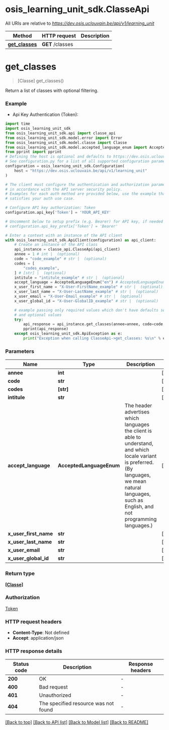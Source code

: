 # osis_learning_unit_sdk.ClasseApi

All URIs are relative to *https://dev.osis.uclouvain.be/api/v1/learning_unit*

Method | HTTP request | Description
------------- | ------------- | -------------
[**get_classes**](ClasseApi.md#get_classes) | **GET** /classes | 


# **get_classes**
> [Classe] get_classes()



Return a list of classes with optional filtering.

### Example

* Api Key Authentication (Token):

```python
import time
import osis_learning_unit_sdk
from osis_learning_unit_sdk.api import classe_api
from osis_learning_unit_sdk.model.error import Error
from osis_learning_unit_sdk.model.classe import Classe
from osis_learning_unit_sdk.model.accepted_language_enum import AcceptedLanguageEnum
from pprint import pprint
# Defining the host is optional and defaults to https://dev.osis.uclouvain.be/api/v1/learning_unit
# See configuration.py for a list of all supported configuration parameters.
configuration = osis_learning_unit_sdk.Configuration(
    host = "https://dev.osis.uclouvain.be/api/v1/learning_unit"
)

# The client must configure the authentication and authorization parameters
# in accordance with the API server security policy.
# Examples for each auth method are provided below, use the example that
# satisfies your auth use case.

# Configure API key authorization: Token
configuration.api_key['Token'] = 'YOUR_API_KEY'

# Uncomment below to setup prefix (e.g. Bearer) for API key, if needed
# configuration.api_key_prefix['Token'] = 'Bearer'

# Enter a context with an instance of the API client
with osis_learning_unit_sdk.ApiClient(configuration) as api_client:
    # Create an instance of the API class
    api_instance = classe_api.ClasseApi(api_client)
    annee = 1 # int |  (optional)
    code = "code_example" # str |  (optional)
    codes = [
        "codes_example",
    ] # [str] |  (optional)
    intitule = "intitule_example" # str |  (optional)
    accept_language = AcceptedLanguageEnum("en") # AcceptedLanguageEnum | The header advertises which languages the client is able to understand, and which locale variant is preferred. (By languages, we mean natural languages, such as English, and not programming languages.)  (optional)
    x_user_first_name = "X-User-FirstName_example" # str |  (optional)
    x_user_last_name = "X-User-LastName_example" # str |  (optional)
    x_user_email = "X-User-Email_example" # str |  (optional)
    x_user_global_id = "X-User-GlobalID_example" # str |  (optional)

    # example passing only required values which don't have defaults set
    # and optional values
    try:
        api_response = api_instance.get_classes(annee=annee, code=code, codes=codes, intitule=intitule, accept_language=accept_language, x_user_first_name=x_user_first_name, x_user_last_name=x_user_last_name, x_user_email=x_user_email, x_user_global_id=x_user_global_id)
        pprint(api_response)
    except osis_learning_unit_sdk.ApiException as e:
        print("Exception when calling ClasseApi->get_classes: %s\n" % e)
```


### Parameters

Name | Type | Description  | Notes
------------- | ------------- | ------------- | -------------
 **annee** | **int**|  | [optional]
 **code** | **str**|  | [optional]
 **codes** | **[str]**|  | [optional]
 **intitule** | **str**|  | [optional]
 **accept_language** | **AcceptedLanguageEnum**| The header advertises which languages the client is able to understand, and which locale variant is preferred. (By languages, we mean natural languages, such as English, and not programming languages.)  | [optional]
 **x_user_first_name** | **str**|  | [optional]
 **x_user_last_name** | **str**|  | [optional]
 **x_user_email** | **str**|  | [optional]
 **x_user_global_id** | **str**|  | [optional]

### Return type

[**[Classe]**](Classe.md)

### Authorization

[Token](../README.md#Token)

### HTTP request headers

 - **Content-Type**: Not defined
 - **Accept**: application/json


### HTTP response details

| Status code | Description | Response headers |
|-------------|-------------|------------------|
**200** | OK |  -  |
**400** | Bad request |  -  |
**401** | Unauthorized |  -  |
**404** | The specified resource was not found |  -  |

[[Back to top]](#) [[Back to API list]](../README.md#documentation-for-api-endpoints) [[Back to Model list]](../README.md#documentation-for-models) [[Back to README]](../README.md)

